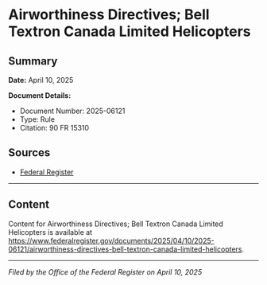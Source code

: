 # Airworthiness Directives; Bell Textron Canada Limited Helicopters

## Summary

**Date:** April 10, 2025

**Document Details:**
- Document Number: 2025-06121
- Type: Rule
- Citation: 90 FR 15310

## Sources
- [Federal Register](https://www.federalregister.gov/documents/2025/04/10/2025-06121/airworthiness-directives-bell-textron-canada-limited-helicopters)

---

## Content

Content for Airworthiness Directives; Bell Textron Canada Limited Helicopters is available at https://www.federalregister.gov/documents/2025/04/10/2025-06121/airworthiness-directives-bell-textron-canada-limited-helicopters.

---

*Filed by the Office of the Federal Register on April 10, 2025*
